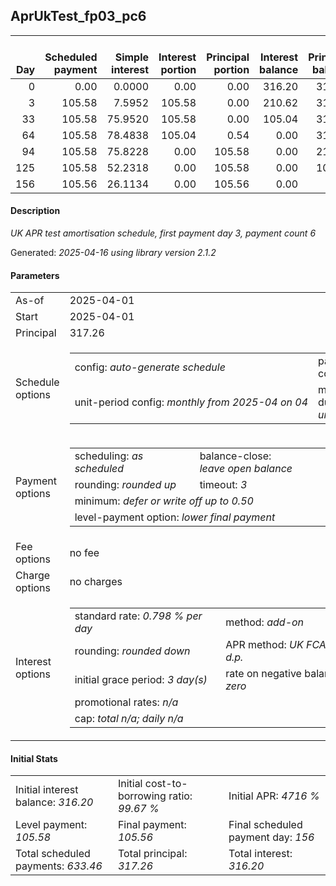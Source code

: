 <h2>AprUkTest_fp03_pc6</h2>
<table>
    <thead style="vertical-align: bottom;">
        <th style="text-align: right;">Day</th>
        <th style="text-align: right;">Scheduled payment</th>
        <th style="text-align: right;">Simple interest</th>
        <th style="text-align: right;">Interest portion</th>
        <th style="text-align: right;">Principal portion</th>
        <th style="text-align: right;">Interest balance</th>
        <th style="text-align: right;">Principal balance</th>
        <th style="text-align: right;">Total simple interest</th>
        <th style="text-align: right;">Total interest</th>
        <th style="text-align: right;">Total principal</th>
    </thead>
    <tr style="text-align: right;">
        <td class="ci00">0</td>
        <td class="ci01" style="white-space: nowrap;">0.00</td>
        <td class="ci02">0.0000</td>
        <td class="ci03">0.00</td>
        <td class="ci04">0.00</td>
        <td class="ci05">316.20</td>
        <td class="ci06">317.26</td>
        <td class="ci07">0.0000</td>
        <td class="ci08">0.00</td>
        <td class="ci09">0.00</td>
    </tr>
    <tr style="text-align: right;">
        <td class="ci00">3</td>
        <td class="ci01" style="white-space: nowrap;">105.58</td>
        <td class="ci02">7.5952</td>
        <td class="ci03">105.58</td>
        <td class="ci04">0.00</td>
        <td class="ci05">210.62</td>
        <td class="ci06">317.26</td>
        <td class="ci07">7.5952</td>
        <td class="ci08">105.58</td>
        <td class="ci09">0.00</td>
    </tr>
    <tr style="text-align: right;">
        <td class="ci00">33</td>
        <td class="ci01" style="white-space: nowrap;">105.58</td>
        <td class="ci02">75.9520</td>
        <td class="ci03">105.58</td>
        <td class="ci04">0.00</td>
        <td class="ci05">105.04</td>
        <td class="ci06">317.26</td>
        <td class="ci07">83.5472</td>
        <td class="ci08">211.16</td>
        <td class="ci09">0.00</td>
    </tr>
    <tr style="text-align: right;">
        <td class="ci00">64</td>
        <td class="ci01" style="white-space: nowrap;">105.58</td>
        <td class="ci02">78.4838</td>
        <td class="ci03">105.04</td>
        <td class="ci04">0.54</td>
        <td class="ci05">0.00</td>
        <td class="ci06">316.72</td>
        <td class="ci07">162.0310</td>
        <td class="ci08">316.20</td>
        <td class="ci09">0.54</td>
    </tr>
    <tr style="text-align: right;">
        <td class="ci00">94</td>
        <td class="ci01" style="white-space: nowrap;">105.58</td>
        <td class="ci02">75.8228</td>
        <td class="ci03">0.00</td>
        <td class="ci04">105.58</td>
        <td class="ci05">0.00</td>
        <td class="ci06">211.14</td>
        <td class="ci07">237.8538</td>
        <td class="ci08">316.20</td>
        <td class="ci09">106.12</td>
    </tr>
    <tr style="text-align: right;">
        <td class="ci00">125</td>
        <td class="ci01" style="white-space: nowrap;">105.58</td>
        <td class="ci02">52.2318</td>
        <td class="ci03">0.00</td>
        <td class="ci04">105.58</td>
        <td class="ci05">0.00</td>
        <td class="ci06">105.56</td>
        <td class="ci07">290.0856</td>
        <td class="ci08">316.20</td>
        <td class="ci09">211.70</td>
    </tr>
    <tr style="text-align: right;">
        <td class="ci00">156</td>
        <td class="ci01" style="white-space: nowrap;">105.56</td>
        <td class="ci02">26.1134</td>
        <td class="ci03">0.00</td>
        <td class="ci04">105.56</td>
        <td class="ci05">0.00</td>
        <td class="ci06">0.00</td>
        <td class="ci07">316.1990</td>
        <td class="ci08">316.20</td>
        <td class="ci09">317.26</td>
    </tr>
</table>
<h4>Description</h4>
<p><i>UK APR test amortisation schedule, first payment day 3, payment count 6</i></p>
<p>Generated: <i>2025-04-16 using library version 2.1.2</i></p>
<h4>Parameters</h4>
<table>
    <tr>
        <td>As-of</td>
        <td>2025-04-01</td>
    </tr>
    <tr>
        <td>Start</td>
        <td>2025-04-01</td>
    </tr>
    <tr>
        <td>Principal</td>
        <td>317.26</td>
    </tr>
    <tr>
        <td>Schedule options</td>
        <td>
            <table>
                <tr>
                    <td>config: <i>auto-generate schedule</i></td>
                    <td>payment count: <i>6</i></td>
                </tr>
                <tr>
                    <td style="white-space: nowrap;">unit-period config: <i>monthly from 2025-04 on 04</i></td>
                    <td>max duration: <i>unlimited</i></td>
                </tr>
            </table>
        </td>
    </tr>
    <tr>
        <td>Payment options</td>
        <td>
            <table>
                <tr>
                    <td>scheduling: <i>as scheduled</i></td>
                    <td>balance-close: <i>leave&nbsp;open&nbsp;balance</i></td>
                </tr>
                <tr>
                    <td>rounding: <i>rounded up</i></td>
                    <td>timeout: <i>3</i></td>
                </tr>
                <tr>
                    <td colspan='2'>minimum: <i>defer&nbsp;or&nbsp;write&nbsp;off&nbsp;up&nbsp;to&nbsp;0.50</i></td>
                </tr>
                <tr>
                    <td colspan='2'>level-payment option: <i>lower&nbsp;final&nbsp;payment</i></td>
                </tr>
            </table>
        </td>
    </tr>
    <tr>
        <td>Fee options</td>
        <td>no fee
        </td>
    </tr>
    <tr>
        <td>Charge options</td>
        <td>no charges
        </td>
    </tr>
    <tr>
        <td>Interest options</td>
        <td>
            <table>
                <tr>
                    <td>standard rate: <i>0.798 % per day</i></td>
                    <td>method: <i>add-on</i></td>
                </tr>
                <tr>
                    <td>rounding: <i>rounded down</i></td>
                    <td>APR method: <i>UK FCA to 1 d.p.</i></td>
                </tr>
                <tr>
                    <td>initial grace period: <i>3 day(s)</i></td>
                    <td>rate on negative balance: <i>zero</i></td>
                </tr>
                <tr>
                    <td colspan="2">promotional rates: <i><i>n/a</i></i></td>
                </tr>
                <tr>
                    <td colspan="2">cap: <i>total <i>n/a</i>; daily <i>n/a</i></td>
                </tr>
            </table>
        </td>
    </tr>
</table>
<h4>Initial Stats</h4>
<table>
    <tr>
        <td>Initial interest balance: <i>316.20</i></td>
        <td>Initial cost-to-borrowing ratio: <i>99.67 %</i></td>
        <td>Initial APR: <i>4716 %</i></td>
    </tr>
    <tr>
        <td>Level payment: <i>105.58</i></td>
        <td>Final payment: <i>105.56</i></td>
        <td>Final scheduled payment day: <i>156</i></td>
    </tr>
    <tr>
        <td>Total scheduled payments: <i>633.46</i></td>
        <td>Total principal: <i>317.26</i></td>
        <td>Total interest: <i>316.20</i></td>
    </tr>
</table>
